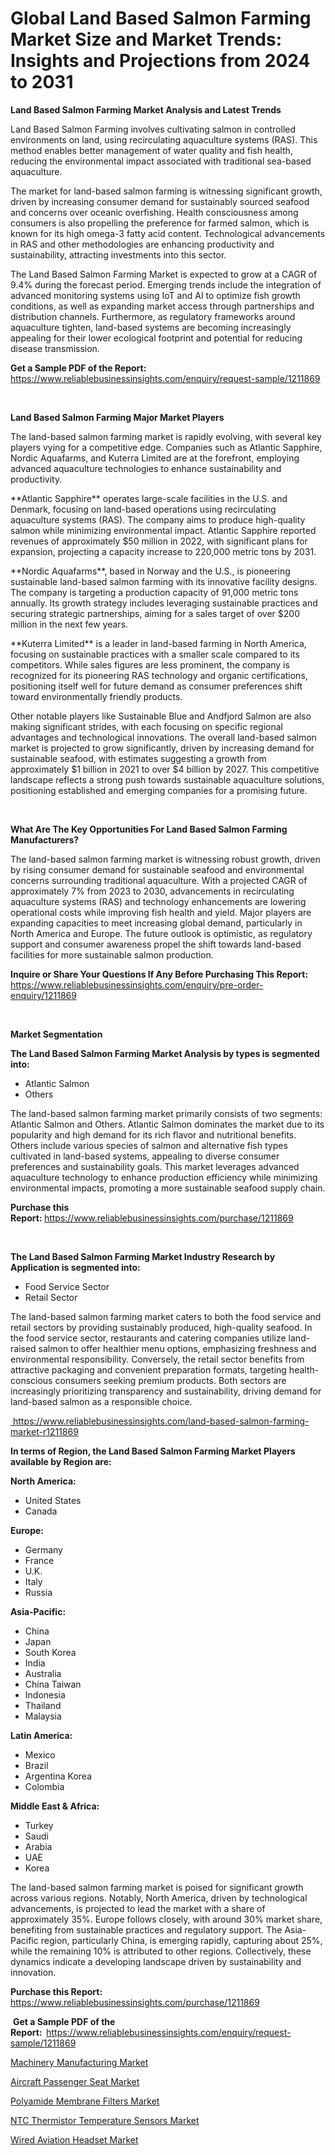 <p><h1>Global Land Based Salmon Farming Market Size and Market Trends: Insights and Projections from 2024 to 2031</h1></p><p><strong>Land Based Salmon Farming Market Analysis and Latest Trends</strong></p>
<p><p>Land Based Salmon Farming involves cultivating salmon in controlled environments on land, using recirculating aquaculture systems (RAS). This method enables better management of water quality and fish health, reducing the environmental impact associated with traditional sea-based aquaculture. </p><p>The market for land-based salmon farming is witnessing significant growth, driven by increasing consumer demand for sustainably sourced seafood and concerns over oceanic overfishing. Health consciousness among consumers is also propelling the preference for farmed salmon, which is known for its high omega-3 fatty acid content. Technological advancements in RAS and other methodologies are enhancing productivity and sustainability, attracting investments into this sector.</p><p>The Land Based Salmon Farming Market is expected to grow at a CAGR of 9.4% during the forecast period. Emerging trends include the integration of advanced monitoring systems using IoT and AI to optimize fish growth conditions, as well as expanding market access through partnerships and distribution channels. Furthermore, as regulatory frameworks around aquaculture tighten, land-based systems are becoming increasingly appealing for their lower ecological footprint and potential for reducing disease transmission.</p></p>
<p><strong>Get a Sample PDF of the Report:&nbsp;</strong> <a href="https://www.reliablebusinessinsights.com/enquiry/request-sample/1211869?utm_campaign=39&utm_medium=2&utm_source=Github&utm_content=ia&utm_term=06102024&utm_id=land-based-salmon-farming">https://www.reliablebusinessinsights.com/enquiry/request-sample/1211869</a></p>
<p>&nbsp;</p>
<p><strong>Land Based Salmon Farming Major Market Players</strong></p>
<p><p>The land-based salmon farming market is rapidly evolving, with several key players vying for a competitive edge. Companies such as Atlantic Sapphire, Nordic Aquafarms, and Kuterra Limited are at the forefront, employing advanced aquaculture technologies to enhance sustainability and productivity.</p><p>**Atlantic Sapphire** operates large-scale facilities in the U.S. and Denmark, focusing on land-based operations using recirculating aquaculture systems (RAS). The company aims to produce high-quality salmon while minimizing environmental impact. Atlantic Sapphire reported revenues of approximately $50 million in 2022, with significant plans for expansion, projecting a capacity increase to 220,000 metric tons by 2031.</p><p>**Nordic Aquafarms**, based in Norway and the U.S., is pioneering sustainable land-based salmon farming with its innovative facility designs. The company is targeting a production capacity of 91,000 metric tons annually. Its growth strategy includes leveraging sustainable practices and securing strategic partnerships, aiming for a sales target of over $200 million in the next few years.</p><p>**Kuterra Limited** is a leader in land-based farming in North America, focusing on sustainable practices with a smaller scale compared to its competitors. While sales figures are less prominent, the company is recognized for its pioneering RAS technology and organic certifications, positioning itself well for future demand as consumer preferences shift toward environmentally friendly products.</p><p>Other notable players like Sustainable Blue and Andfjord Salmon are also making significant strides, with each focusing on specific regional advantages and technological innovations. The overall land-based salmon market is projected to grow significantly, driven by increasing demand for sustainable seafood, with estimates suggesting a growth from approximately $1 billion in 2021 to over $4 billion by 2027. This competitive landscape reflects a strong push towards sustainable aquaculture solutions, positioning established and emerging companies for a promising future.</p></p>
<p>&nbsp;</p>
<p><strong>What Are The Key Opportunities For Land Based Salmon Farming Manufacturers?</strong></p>
<p><p>The land-based salmon farming market is witnessing robust growth, driven by rising consumer demand for sustainable seafood and environmental concerns surrounding traditional aquaculture. With a projected CAGR of approximately 7% from 2023 to 2030, advancements in recirculating aquaculture systems (RAS) and technology enhancements are lowering operational costs while improving fish health and yield. Major players are expanding capacities to meet increasing global demand, particularly in North America and Europe. The future outlook is optimistic, as regulatory support and consumer awareness propel the shift towards land-based facilities for more sustainable salmon production.</p></p>
<p><strong>Inquire or Share Your Questions If Any Before Purchasing This Report:</strong> <a href="https://www.reliablebusinessinsights.com/enquiry/pre-order-enquiry/1211869?utm_campaign=39&utm_medium=2&utm_source=Github&utm_content=ia&utm_term=06102024&utm_id=land-based-salmon-farming">https://www.reliablebusinessinsights.com/enquiry/pre-order-enquiry/1211869</a></p>
<p>&nbsp;</p>
<p><strong>Market Segmentation</strong></p>
<p><strong>The Land Based Salmon Farming Market Analysis by types is segmented into:</strong></p>
<p><ul><li>Atlantic Salmon</li><li>Others</li></ul></p>
<p><p>The land-based salmon farming market primarily consists of two segments: Atlantic Salmon and Others. Atlantic Salmon dominates the market due to its popularity and high demand for its rich flavor and nutritional benefits. Others include various species of salmon and alternative fish types cultivated in land-based systems, appealing to diverse consumer preferences and sustainability goals. This market leverages advanced aquaculture technology to enhance production efficiency while minimizing environmental impacts, promoting a more sustainable seafood supply chain.</p></p>
<p><strong>Purchase this Report:&nbsp;</strong><a href="https://www.reliablebusinessinsights.com/purchase/1211869?utm_campaign=39&utm_medium=2&utm_source=Github&utm_content=ia&utm_term=06102024&utm_id=land-based-salmon-farming">https://www.reliablebusinessinsights.com/purchase/1211869</a></p>
<p>&nbsp;</p>
<p><strong>The Land Based Salmon Farming Market Industry Research by Application is segmented into:</strong></p>
<p><ul><li>Food Service Sector</li><li>Retail Sector</li></ul></p>
<p><p>The land-based salmon farming market caters to both the food service and retail sectors by providing sustainably produced, high-quality seafood. In the food service sector, restaurants and catering companies utilize land-raised salmon to offer healthier menu options, emphasizing freshness and environmental responsibility. Conversely, the retail sector benefits from attractive packaging and convenient preparation formats, targeting health-conscious consumers seeking premium products. Both sectors are increasingly prioritizing transparency and sustainability, driving demand for land-based salmon as a responsible choice.</p></p>
<p><a href="https://www.reliablebusinessinsights.com/land-based-salmon-farming-market-r1211869?utm_campaign=39&utm_medium=2&utm_source=Github&utm_content=ia&utm_term=06102024&utm_id=land-based-salmon-farming">&nbsp;https://www.reliablebusinessinsights.com/land-based-salmon-farming-market-r1211869</a></p>
<p><strong>In terms of Region, the Land Based Salmon Farming Market Players available by Region are:</strong></p>
<p>
    <p> <strong> North America: </strong>
        <ul>
            <li>United States</li>
            <li>Canada</li>
        </ul>
        </p> 
    <p> <strong> Europe: </strong>
        <ul>
            <li>Germany</li>
            <li>France</li>
            <li>U.K.</li>
            <li>Italy</li>
            <li>Russia</li>
        </ul>
        </p> 
    <p> <strong> Asia-Pacific: </strong>
        <ul>
            <li>China</li>
            <li>Japan</li>
            <li>South Korea</li>
            <li>India</li>
            <li>Australia</li>
            <li>China Taiwan</li>
            <li>Indonesia</li>
            <li>Thailand</li>
            <li>Malaysia</li>
        </ul>
        </p> 
    <p> <strong> Latin America: </strong>
        <ul>
            <li>Mexico</li>
            <li>Brazil</li>
            <li>Argentina Korea</li>
            <li>Colombia</li>
        </ul>
        </p> 
    <p> <strong> Middle East & Africa: </strong>
        <ul>
            <li>Turkey</li>
            <li>Saudi</li>
            <li>Arabia</li>
            <li>UAE</li>
            <li>Korea</li>
        </ul>
    </p>
    </p>
<p><p>The land-based salmon farming market is poised for significant growth across various regions. Notably, North America, driven by technological advancements, is projected to lead the market with a share of approximately 35%. Europe follows closely, with around 30% market share, benefiting from sustainable practices and regulatory support. The Asia-Pacific region, particularly China, is emerging rapidly, capturing about 25%, while the remaining 10% is attributed to other regions. Collectively, these dynamics indicate a developing landscape driven by sustainability and innovation.</p></p>
<p><strong>Purchase this Report: </strong><a href="https://www.reliablebusinessinsights.com/purchase/1211869?utm_campaign=39&utm_medium=2&utm_source=Github&utm_content=ia&utm_term=06102024&utm_id=land-based-salmon-farming">https://www.reliablebusinessinsights.com/purchase/1211869</a></p>
<p>&nbsp;<strong>Get a Sample PDF of the Report:&nbsp;&nbsp;</strong><a href="https://www.reliablebusinessinsights.com/enquiry/request-sample/1211869?utm_campaign=39&utm_medium=2&utm_source=Github&utm_content=ia&utm_term=06102024&utm_id=land-based-salmon-farming">https://www.reliablebusinessinsights.com/enquiry/request-sample/1211869</a></p>
<p><strong></strong></p>
<p><p><a href="https://www.linkedin.com/pulse/top-trends-transforming-machinery-manufacturing-market-1gpte?utm_campaign=39&utm_medium=2&utm_source=Github&utm_content=ia&utm_term=06102024&utm_id=land-based-salmon-farming">Machinery Manufacturing Market</a></p><p><a href="https://www.linkedin.com/pulse/aircraft-passenger-seat-market-size-share-trends-analysis-2lf1e?utm_campaign=39&utm_medium=2&utm_source=Github&utm_content=ia&utm_term=06102024&utm_id=land-based-salmon-farming">Aircraft Passenger Seat Market</a></p><p><a href="https://github.com/ArnisaLeka575/Market-Research-Report-List-1/blob/main/polyamide-membrane-filters-market.md?utm_campaign=39&utm_medium=2&utm_source=Github&utm_content=ia&utm_term=06102024&utm_id=land-based-salmon-farming">Polyamide Membrane Filters Market</a></p><p><a href="https://github.com/KejsiLoshi121/Market-Research-Report-List-1/blob/main/ntc-thermistor-temperature-sensors-market.md?utm_campaign=39&utm_medium=2&utm_source=Github&utm_content=ia&utm_term=06102024&utm_id=land-based-salmon-farming">NTC Thermistor Temperature Sensors Market</a></p><p><a href="https://issuu.com/reportprime-2/docs/wired-aviation-headset-market-size-_4d9c83cbfa977d?utm_campaign=39&utm_medium=2&utm_source=Github&utm_content=ia&utm_term=06102024&utm_id=land-based-salmon-farming">Wired Aviation Headset Market</a></p></p>